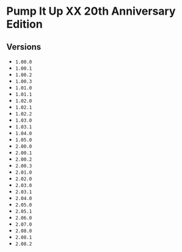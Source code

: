 # Pump It Up XX 20th Anniversary Edition

## Versions

* `1.00.0`
* `1.00.1`
* `1.00.2`
* `1.00.3`
* `1.01.0`
* `1.01.1`
* `1.02.0`
* `1.02.1`
* `1.02.2`
* `1.03.0`
* `1.03.1`
* `1.04.0`
* `1.05.0`
* `2.00.0`
* `2.00.1`
* `2.00.2`
* `2.00.3`
* `2.01.0`
* `2.02.0`
* `2.03.0`
* `2.03.1`
* `2.04.0`
* `2.05.0`
* `2.05.1`
* `2.06.0`
* `2.07.0`
* `2.08.0`
* `2.08.1`
* `2.08.2`
